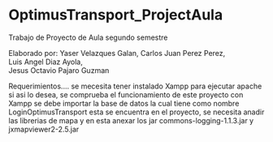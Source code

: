 # OptimusTransport_ProjectAula
Trabajo de Proyecto de Aula segundo semestre

Elaborado por: 
Yaser Velazques Galan, 
Carlos Juan Perez Perez,  
Luis Angel Diaz Ayola,  
Jesus Octavio Pajaro Guzman 

Requerimientos....
se mecesita tener instalado Xampp para ejecutar apache si asi lo desea, se comprueba el funcionamiento de este proyecto con Xampp
se debe importar la base de datos la cual tiene como nombre LoginOptimusTransport esta se encuentra en el proyecto, se necesita anadir las librerias de mapa y en esta anexar
los jar commons-logging-1.1.3.jar y jxmapviewer2-2.5.jar



